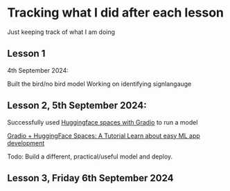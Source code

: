 # Tracking what I did after each lesson

Just keeping track of what I am doing

## Lesson 1 
4th September 2024:

Built the bird/no bird model
Working on identifying signlangauge

## Lesson 2, 5th September 2024:
Successfully used [Huggingface spaces with Gradio](https://huggingface.co/spaces/isaacthani/minimalDemo) to run a model

[Gradio + HuggingFace Spaces: A Tutorial Learn about easy ML app development](https://www.tanishq.ai/blog/posts/2021-11-16-gradio-huggingface.html)

Todo: Build a different, practical/useful model and deploy.

## Lesson 3, Friday 6th September 2024